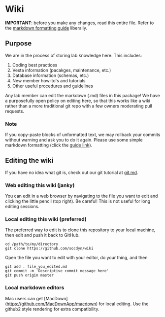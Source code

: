 # Wiki

**IMPORTANT**: before you make any changes, read this entire file. Refer to the [markdown formatting guide](https://github.com/adam-p/markdown-here/wiki/Markdown-Cheatsheet) liberally.

## Purpose

We are in the process of storing lab knowledge here. This includes:

1. Coding best practices
2. Vesta information (pacakges, maintenance, etc.)
3. Database information (schemas, etc.)
4. New member how-to's and tutorials
5. Other useful procedures and guidelines

Any lab member can edit the markdown (.md) files in this package! We have a purposefully open policy on editing here, so that this works like a wiki rather than a more traditional git repo with a few owners moderating pull requests.

### Note

If you copy-paste blocks of unformatted text, we may rollback your commits without warning and ask you to do it again. Please use some simple markdown formatting (click the [guide link](https://github.com/adam-p/markdown-here/wiki/Markdown-Cheatsheet)).

## Editing the wiki

If you have no idea what git is, check out our git tutorial at [git.md](https://github.com/socdyn/wiki/blob/master/git.md).

### Web editing this wiki (janky)

You can edit in a web browser by navigating to the file you want to edit and clicking the little pencil (top right). Be careful! This is not useful for long editing sessions.

### Local editing this wiki (preferred)

The preferred way to edit is to clone this repository to your local machine, then edit and push it back to GitHub.

```
cd /path/to/my/directory
git clone https://github.com/socdyn/wiki
```

Open the file you want to edit with your editor, do your thing, and then

```
git add . file_you_edited.md
git commit -m 'Descriptive commit message here'
git push origin master
```

### Local markdown editors
Mac users can get [MacDown] (https://github.com/MacDownApp/macdown) for local editing. Use the github2 style rendering for extra compatibility. 